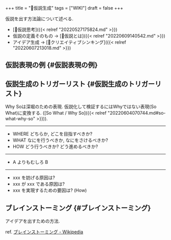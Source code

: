 +++
title = "📝仮説生成"
tags = ["WIKI"]
draft = false
+++

仮説を出す方法論について述べる.

-   [📝仮説思考]({{< relref "20220527175824.md" >}})
-   仮説の定義そのもの -> [📝仮説とは]({{< relref "20220609140542.md" >}})
-   アイデア生成 -> [📝クリエイティブシンキング]({{< relref "20220607213018.md" >}})


## 仮説表現の例 {#仮説表現の例}


## 仮説生成のトリガーリスト {#仮説生成のトリガーリスト}

Why Soは深堀のための表現. 仮説化して検証するにはWhyではない表現(So What)に変換する. ([So What / Why So]({{< relref "20220604070744.md#so-what-why-so" >}})).

---

-   WHERE どちらか, どこを目指すべきか?
-   WHAT なにを行うべきか, なにをさけるべきか?
-   HOW どう行うべきか? どう進めるべきか?

---

-   A よりもむしろ B

---

-   xxx を妨げる原因は?
-   xxx が xxx である原因は?
-   xxx を実現するための要因は? (How)


## ブレインストーミング {#ブレインストーミング}

アイデアを出すための方法.

ref. [ブレインストーミング - Wikipedia](http://ja.wikipedia.org/wiki/%E3%83%96%E3%83%AC%E3%82%A4%E3%83%B3%E3%82%B9%E3%83%88%E3%83%BC%E3%83%9F%E3%83%B3%E3%82%B0)
